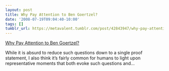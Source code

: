 ```yaml
---
layout: post
title: Why Pay Attention to Ben Goertzel?
date: '2008-07-19T09:04:40-10:00'
tags: []
tumblr_url: https://metavalent.tumblr.com/post/42843947/why-pay-attention-to-ben-goertzel
---
```

[Why Pay Attention to Ben Goertzel?](http://metavalent.info/?p=778)  

While it is absurd to reduce such questions down to a single proof statement, I also think it’s fairly common for humans to light upon representative moments that both evoke such questions and…

